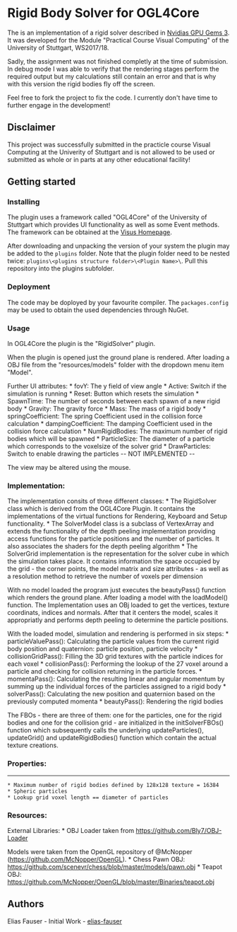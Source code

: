 # Rigid Body Solver for OGL4Core

The is an implementation of a rigid solver described in [Nvidias GPU Gems 3](https://developer.nvidia.com/gpugems/GPUGems3/gpugems3_ch29.html). It was developed for the Module "Practical Course Visual Computing" of the University of Stuttgart, WS2017/18. 

<div class="alert alert-success">
Sadly, the assignment was not finished completly at the time of submission. In debug mode I was able to verify that the rendering stages perform the required output but my calculations still contain an error and that is why with this version the rigid bodies fly off the screen.

Feel free to fork the project to fix the code. I currently don't have time to further engage in the development!
</div>

## Disclaimer

This project was successfully submitted in the practicle course Visual Computing at the Univerity of Stuttgart and is not allowed to be used or submitted as whole or in parts at any other educational facility! 

## Getting started

### Installing

The plugin uses a framework called "OGL4Core" of the University of Stuttgart which provides UI functionality as well as some Event methods.
The framework can be obtained at the [Visus Homepage](https://www.vis.uni-stuttgart.de/projekte/ogl4core-framework).

After downloading and unpacking the version of your system the plugin may be added to the `plugins` folder. Note that the plugin folder need to be nested twice: `plugins\<plugins structure folder>\<Plugin Name>\`. Pull this repository into the plugins subfolder.

### Deployment

The code may be doployed by your favourite compiler. The `packages.config` may be used to obtain the used dependencies through NuGet.

### Usage
 
In OGL4Core the plugin is the "RigidSolver" plugin.

When the plugin is opened just the ground plane is rendered. After loading a OBJ file from the "resources/models" folder with the
dropdown menu item "Model".

Further UI attributes:
	* fovY: The y field of view angle
	* Active: Switch if the simulation is running
	* Reset: Button which resets the simulation
	* SpawnTime: The number of seconds between each spawn of a new rigid body
	* Gravity: The gravity force
	* Mass: The mass of a rigid body
	* springCoefficient: The spring Coefficient used in the collision force calculation
	* dampingCoefficient: The damping Coefficient used in the collision force calculation
	* NumRigidBodies: The maximum number of rigid bodies which will be spawned
	* ParticleSize: The diameter of a particle which corresponds to the voxelsize of the solver grid
	* DrawParticles: Switch to enable drawing the particles -- NOT IMPLEMENTED --

The view may be altered using the mouse.

### Implementation:

The implementation consits of three different classes:
	* The RigidSolver class which is derived from the OGL4Core Plugin. It contains the implementations of the virtual functions for Rendering, Keyboard and Setup functionality.
	* The SolverModel class is a subclass of VertexArray and extends the functionality of the depth peeling 
	  implementation providing access functions for the particle positions and the number of particles. It also associates the shaders
	  for the depth peeling algorithm
	* The SolverGrid implementation is the representation for the solver cube in which the simulation takes place. It contains information
	  the space occupied by the grid - the corner points, the model matrix and size attributes - as well as a resolution method
	  to retrieve the number of voxels per dimension

With no model loaded the program just executes the beautyPass() function which renders the ground plane.
After loading a model with the loadModel() function. The Implementation uses an OBj loaded to get the vertices, texture coordinats, indices
and normals. After that it centers the model, scales it appropriatly and performs depth peeling to determine the particle positions.

With the loaded model, simulation and rendering is performed in six steps:
	* particleValuePass(): Calculating the particle values from the current rigid body position and quaternion: particle position, particle velocity
	* collisionGridPass(): Filling the 3D grid textures with the particle indices for each voxel
	* collisionPass(): Performing the lookup of the 27 voxel around a particle and checking for collision returning in the particle forces.
	* momentaPass(): Calculating the resulting linear and angular momentum by summing up the individual forces of the particles assigned to
	  a rigid body
	* solverPass(): Calculating the new position and quaternion based on the previously computed momenta
	* beautyPass(): Rendering the rigid bodies

The FBOs - there are three of them: one for the particles, one for the rigid bodies and one for the collision grid - are initialized in the
initSolverFBOs() function which subsequently calls the underlying updateParticles(), updateGrid() and updateRigidBodies() function which contain
the actual texture creations.

### Properties:
***********
	* Maximum number of rigid bodies defined by 128x128 texture = 16384
	* Spheric particles
	* Lookup grid voxel length == diameter of particles

### Resources:

External Libraries:
	* OBJ Loader taken from https://github.com/Bly7/OBJ-Loader

Models were taken from the OpenGL repository of @McNopper (https://github.com/McNopper/OpenGL).
	* Chess Pawn OBJ: https://github.com/scenevr/chess/blob/master/models/pawn.obj
	* Teapot OBJ: https://github.com/McNopper/OpenGL/blob/master/Binaries/teapot.obj

## Authors

Elias Fauser - Initial Work - [elias-fauser](https://github.com/elias-fauser)